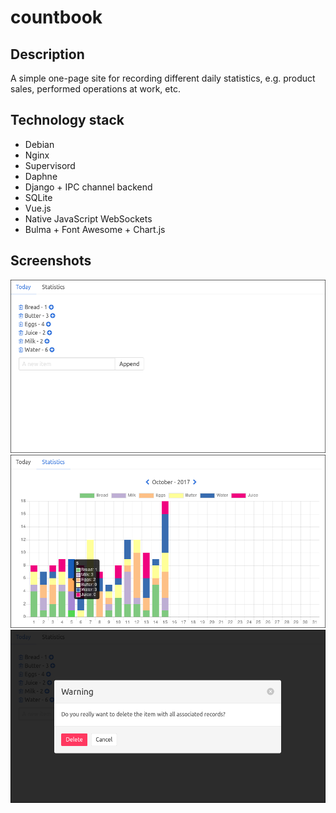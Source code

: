 # countbook

## Description

A simple one-page site for recording different daily statistics, e.g. product sales, performed operations at work, etc.

## Technology stack

- Debian
- Nginx
- Supervisord
- Daphne
- Django + IPC channel backend
- SQLite
- Vue.js
- Native JavaScript WebSockets
- Bulma + Font Awesome + Chart.js

## Screenshots

![](screenshots/0.png?raw=true)
![](screenshots/1.png?raw=true)
![](screenshots/2.png?raw=true)

